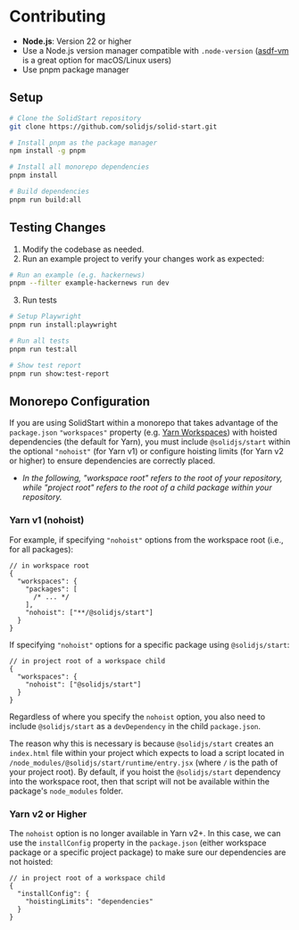 # Contributing

- **Node.js**: Version 22 or higher
- Use a Node.js version manager compatible with `.node-version` ([asdf-vm](https://asdf-vm.com) is a great option for macOS/Linux users)
- Use pnpm package manager

## Setup

```bash
# Clone the SolidStart repository
git clone https://github.com/solidjs/solid-start.git
```

```bash
# Install pnpm as the package manager
npm install -g pnpm
```

```bash
# Install all monorepo dependencies
pnpm install
```

```bash
# Build dependencies
pnpm run build:all
```

## Testing Changes

1. Modify the codebase as needed.
2. Run an example project to verify your changes work as expected:

```bash
# Run an example (e.g. hackernews)
pnpm --filter example-hackernews run dev
```

3. Run tests

```bash
# Setup Playwright
pnpm run install:playwright
```

```bash
# Run all tests
pnpm run test:all
```

```bash
# Show test report
pnpm run show:test-report
```

## Monorepo Configuration

If you are using SolidStart within a monorepo that takes advantage of the `package.json` `"workspaces"` property (e.g. [Yarn Workspaces](https://classic.yarnpkg.com/en/docs/workspaces)) with hoisted dependencies (the default for Yarn), you must include `@solidjs/start` within the optional `"nohoist"` (for Yarn v1) or configure hoisting limits (for Yarn v2 or higher) to ensure dependencies are correctly placed.

- _In the following, "workspace root" refers to the root of your repository, while "project root" refers to the root of a child package within your repository._

### Yarn v1 (nohoist)

For example, if specifying `"nohoist"` options from the workspace root (i.e., for all packages):

```jsonc
// in workspace root
{
  "workspaces": {
    "packages": [
      /* ... */
    ],
    "nohoist": ["**/@solidjs/start"]
  }
}
```

If specifying `"nohoist"` options for a specific package using `@solidjs/start`:

```jsonc
// in project root of a workspace child
{
  "workspaces": {
    "nohoist": ["@solidjs/start"]
  }
}
```

Regardless of where you specify the `nohoist` option, you also need to include `@solidjs/start` as a `devDependency` in the child `package.json`.

The reason why this is necessary is because `@solidjs/start` creates an `index.html` file within your project which expects to load a script located in `/node_modules/@solidjs/start/runtime/entry.jsx` (where `/` is the path of your project root). By default, if you hoist the `@solidjs/start` dependency into the workspace root, then that script will not be available within the package's `node_modules` folder.

### Yarn v2 or Higher

The `nohoist` option is no longer available in Yarn v2+. In this case, we can use the `installConfig` property in the `package.json` (either workspace package or a specific project package) to make sure our dependencies are not hoisted:

```jsonc
// in project root of a workspace child
{
  "installConfig": {
    "hoistingLimits": "dependencies"
  }
}
```
